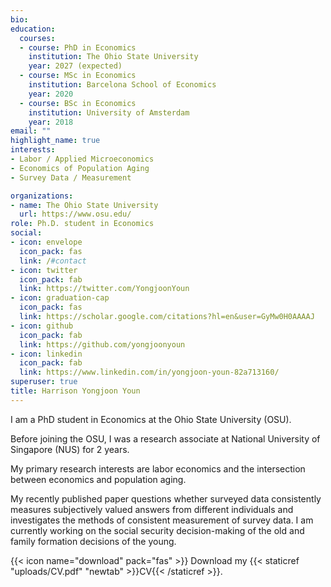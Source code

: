 ```yaml
---
bio:
education:
  courses:
  - course: PhD in Economics
    institution: The Ohio State University
    year: 2027 (expected)
  - course: MSc in Economics
    institution: Barcelona School of Economics
    year: 2020
  - course: BSc in Economics
    institution: University of Amsterdam
    year: 2018
email: ""
highlight_name: true
interests:
- Labor / Applied Microeconomics
- Economics of Population Aging 
- Survey Data / Measurement

organizations:
- name: The Ohio State University
  url: https://www.osu.edu/
role: Ph.D. student in Economics 
social:
- icon: envelope
  icon_pack: fas
  link: /#contact
- icon: twitter
  icon_pack: fab
  link: https://twitter.com/YongjoonYoun
- icon: graduation-cap
  icon_pack: fas
  link: https://scholar.google.com/citations?hl=en&user=GyMw0H0AAAAJ
- icon: github
  icon_pack: fab
  link: https://github.com/yongjoonyoun
- icon: linkedin
  icon_pack: fab
  link: https://www.linkedin.com/in/yongjoon-youn-82a713160/
superuser: true
title: Harrison Yongjoon Youn
---
```


I am a PhD student in Economics at the Ohio State University (OSU). 

Before joining the OSU, I was a research associate at National University of Singapore (NUS) for 2 years. 

My primary research interests are labor economics and the intersection between economics and population aging. 

My recently published paper questions whether surveyed data consistently measures subjectively valued answers from different individuals and investigates the methods of consistent measurement of survey data. I am currently working on the social security decision-making of the old and family formation decisions of the young.

{{< icon name="download" pack="fas" >}} Download my {{< staticref "uploads/CV.pdf" "newtab" >}}CV{{< /staticref >}}.
